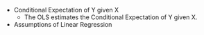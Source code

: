 - Conditional Expectation of Y given X
  - The OLS estimates the Conditional Expectation of Y given X. 
- Assumptions of Linear Regression